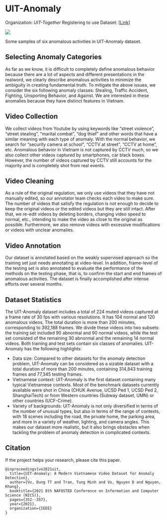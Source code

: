# UIT-Anomaly

Organization: *UIT-Together*
Registering to use Dataset: [[Link](https://forms.gle/uWaVkwF71AZcaaYG8)]

![](https://i.imgur.com/MsmPVCr.png)

Some samples of six anomalous activities in UIT-Anomaly dataset.
## Selecting Anomaly Categories
As far as we know, it is difficult to completely define anomalous behavior because there are a lot of aspects and different presentations in the realword, we clearly describe anomalous activities to minimize the ambiguity in creating fundamental truth. To mitigate the above issues, we consider the six following anomaly classes: Stealing, Traffic Accident, Fighting, Unsporting Behavior, and Against. We are interested in these anomalies because they have distinct features in Vietnam.


## Video Collection

We collect videos from Youtube by using keywords like “street violence”, “street stealing”, “marital combat”, “dog thief” and other words that have a similar meaning with each type of anomaly. With the normal behavior, we search for “security camera at school”, “CCTV at street”, “CCTV at home”, etc. Anomalous behavior in Vietnam is not captured by CCTV much, so we also collect other videos captured by smartphones, car black boxes. However, the number of videos captured by CCTV still accounts for the majority and is completely shot from real events.

## Video Cleaning
As a rule of the original regulation, we only use videos that they have not manually edited, so our annotator team checks each video to make sure. The number of videos that satisfy the regulation is not enough to decide to keep the original videos or the edited videos but they are still intact. After that, we re-edit videos by deleting borders, changing video speed to normal, etc., intending to make the video as close to the original as possible. Furthermore, we also remove videos with excessive modifications or videos with unclear anomalies.

## Video Annotation
Our dataset is annotated based on the weakly supervised approach so the training set just needs annotating at video-level. In addition, frame-level of the testing set is also annotated to evaluate the performance of the methods on the testing phase, that is, to confirm the start and end frames of anomalous activities. The dataset is finally accomplished after intense efforts over several months.

## Dataset Statistics
The UIT-Anomaly dataset includes a total of 224 muted videos captured at a frame rate of 30 fps with various resolutions. It has 104 normal and 120 anomalous videos. The total duration is more than 200 minutes, corresponding to 392,188 frames. We divide these videos into two subsets: the training set included 90 abnormal and 90 normal videos, while the test set consisted of the remaining 30 abnormal and the remaining 14 normal videos. Both training and test sets contain six classes of anomalies. UIT-Anomaly has the following highlights:

* Data size: Compared to other datasets for the anomaly detection problem, UIT-Anomaly can be considered as a sizable dataset with a total duration of more than 200 minutes, containing 314,843 training frames and 77,345 testing frames.
* Vietnamese context: UIT-Anomaly is the first dataset containing many typical Vietnamese contexts. Most of the benchmark datasets currently available were shot in China (CHUK Avenue, UCSD Ped 1, UCSD Ped 2, ShanghaiTech) or from Western countries (Subway dataset, UMN) or other countries (UCF-Crime).
* Variety of backgrounds: UIT-Anomaly is not only diversified in terms of the number of unusual types, but also in terms of the range of contexts, with 18 scenes including the road, the private home, the parking area, and more in a variety of weather, lighting, and camera angles. This makes our dataset more realistic, but it also brings obstacles when tackling the problem of anomaly detection in complicated contexts.

## Citation
If the project helps your research, please cite this paper.

```
@inproceedings{vo2021uit,
  title={UIT-Anomaly: A Modern Vietnamese Video Dataset for Anomaly Detection},
  author={Vo, Dung TT and Tran, Tung Minh and Vo, Nguyen D and Nguyen, Khang},
  booktitle={2021 8th NAFOSTED Conference on Information and Computer Science (NICS)},
  pages={352--357},
  year={2021},
  organization={IEEE}
}
```

